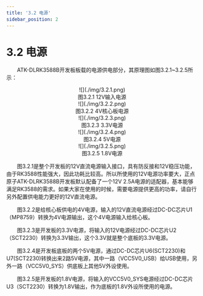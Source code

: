 ```yaml
---
title: '3.2 电源'
sidebar_position: 2
---
```


# 3.2 电源

&emsp;&emsp;ATK-DLRK3588B开发板板载的电源供电部分，其原理图如图3.2.1~3.2.5所示：

<center>
![](./img/3.2.1.png)<br />
图3.2.1 12V输入电源
</center>

<center>
![](./img/3.2.2.png)<br />
图3.2.2 4V核心板电源
</center>

<center>
![](./img/3.2.3.png)<br />
图3.2.3 3.3V电源
</center>

<center>
![](./img/3.2.4.png)<br />
图3.2.4 5V电源
</center>


<center>
![](./img/3.2.5.png)<br />
图3.2.5 1.8V电源
</center>

&emsp;&emsp;图3.2.1是整个开发板的12V直流电源输入接口，具有防反接和12V稳压功能，由于RK3588性能强大，因此功耗比较高。所以所使用的12V电源功率要大，正点原子ATK-DLRK3588B开发板默认配备了一个12V 2.5A电源的适配器，基本能够满足RK3588的需求。如果大家在使用的时候，需要电源提供更高的功率，请自行另外配置供电能力更好的12V直流电源。

&emsp;&emsp;图3.2.2是给核心板供电的4V电源，输入的12V直流电源经过DC-DC芯片U1（MP8759）转换为4V电源输出，这个4V电源输入给核心板。

&emsp;&emsp;图3.2.3是开发板的3.3V电源，将输入的12V电源经过DC-DC芯片U2（SCT2230）转换为3.3V输出，这个3.3V就是整个底板的3.3V电源。

&emsp;&emsp;图3.2.4是开发板底板的两个5V电源，通过DC-DC芯片U6(SCT2230)和U7(SCT2230)转换出来2路5V电源，其中一路（VCC5V0_USB）给USB使用，另外一路（VCC5V0_SYS）供底板上其他5V外设使用。

&emsp;&emsp;图3.2.5是开发板的1.8V电源，将输入的VCC5V0_SYS电源经过DC-DC芯片U3（SCT2230）转换为1.8V输出，作为底板的1.8V外设所使用的电源。






